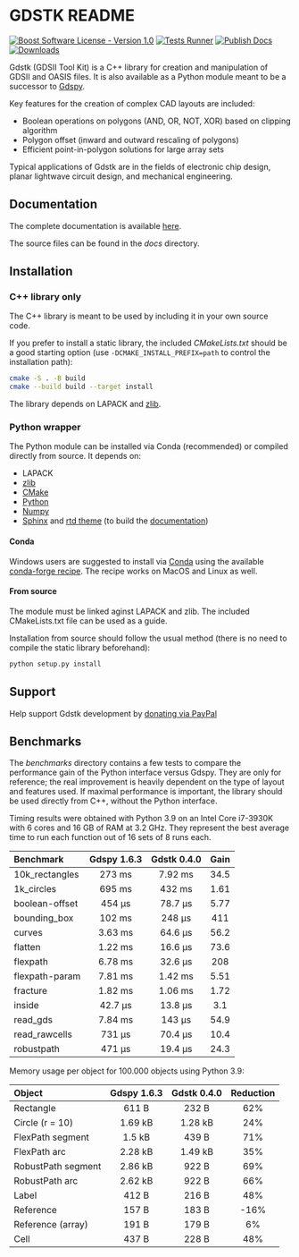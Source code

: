 # GDSTK README

[![Boost Software License - Version 1.0](https://img.shields.io/github/license/heitzmann/gdstk.svg)](https://www.boost.org/LICENSE_1_0.txt)
[![Tests Runner](https://github.com/heitzmann/gdstk/workflows/Tests%20Runner/badge.svg)](https://github.com/heitzmann/gdstk/actions)
[![Publish Docs](https://github.com/heitzmann/gdstk/workflows/Publish%20Docs/badge.svg)](http://heitzmann.github.io/gdstk)
[![Downloads](https://img.shields.io/github/downloads/heitzmann/gdstk/total.svg)](https://github.com/heitzmann/gdstk/releases)

Gdstk (GDSII Tool Kit) is a C++ library for creation and manipulation of GDSII and OASIS files.
It is also available as a Python module meant to be a successor to [Gdspy](https://github.com/heitzmann/gdspy).

Key features for the creation of complex CAD layouts are included:

* Boolean operations on polygons (AND, OR, NOT, XOR) based on clipping algorithm
* Polygon offset (inward and outward rescaling of polygons)
* Efficient point-in-polygon solutions for large array sets

Typical applications of Gdstk are in the fields of electronic chip design, planar lightwave circuit design, and mechanical engineering.


## Documentation

The complete documentation is available [here](http://heitzmann.github.io/gdstk).

The source files can be found in the _docs_ directory.


## Installation

### C++ library only

The C++ library is meant to be used by including it in your own source code.

If you prefer to install a static library, the included _CMakeLists.txt_ should be a good starting option (use `-DCMAKE_INSTALL_PREFIX=path` to control the installation path):

```sh
cmake -S . -B build
cmake --build build --target install
```

The library depends on LAPACK and [zlib](https://zlib.net/).

### Python wrapper

The Python module can be installed via Conda (recommended) or compiled directly from source.
It depends on:

* LAPACK
* [zlib](https://zlib.net/)
* [CMake](https://cmake.org/)
* [Python](https://www.python.org/)
* [Numpy](https://numpy.org/)
* [Sphinx](https://www.sphinx-doc.org/) and [rtd theme](https://sphinx-rtd-theme.readthedocs.io/) (to build the [documentation](http://heitzmann.github.io/gdstk))

#### Conda

Windows users are suggested to install via [Conda](https://www.anaconda.com/) using the available [conda-forge recipe](https://github.com/conda-forge/gdstk-feedstock).
The recipe works on MacOS and Linux as well.

#### From source

The module must be linked aginst LAPACK and zlib.
The included CMakeLists.txt file can be used as a guide.

Installation from source should follow the usual method (there is no need to compile the static library beforehand):

```sh
python setup.py install
```

## Support

Help support Gdstk development by [donating via PayPal](https://www.paypal.com/cgi-bin/webscr?cmd=_s-xclick&hosted_button_id=JD2EUE2WPPBQQ)


## Benchmarks

The _benchmarks_ directory contains a few tests to compare the performance gain of the Python interface versus Gdspy.
They are only for reference; the real improvement is heavily dependent on the type of layout and features used.
If maximal performance is important, the library should be used directly from C++, without the Python interface.

Timing results were obtained with Python 3.9 on an Intel Core i7-3930K with 6 cores and 16 GB of RAM at 3.2 GHz.
They represent the best average time to run each function out of 16 sets of 8 runs each.

| Benchmark        |   Gdspy 1.6.3    |   Gdstk 0.4.0    |   Gain   |
| :--------------- | :--------------: | :--------------: | :------: |
| 10k_rectangles   |      273 ms      |     7.92 ms      |   34.5   |
| 1k_circles       |      695 ms      |      432 ms      |   1.61   |
| boolean-offset   |      454 μs      |     78.7 μs      |   5.77   |
| bounding_box     |      102 ms      |      248 μs      |   411    |
| curves           |     3.63 ms      |     64.6 μs      |   56.2   |
| flatten          |     1.22 ms      |     16.6 μs      |   73.6   |
| flexpath         |     6.78 ms      |     32.6 μs      |   208    |
| flexpath-param   |     7.81 ms      |     1.42 ms      |   5.51   |
| fracture         |     1.82 ms      |     1.06 ms      |   1.72   |
| inside           |     42.7 μs      |     13.8 μs      |   3.1    |
| read_gds         |     7.84 ms      |      143 μs      |   54.9   |
| read_rawcells    |      731 μs      |     70.4 μs      |   10.4   |
| robustpath       |      471 μs      |     19.4 μs      |   24.3   |

Memory usage per object for 100.000 objects using Python 3.9:

| Object               |   Gdspy 1.6.3    |   Gdstk 0.4.0    | Reduction |
| :------------------- | :--------------: | :--------------: | :-------: |
| Rectangle            |      611 B       |      232 B       |    62%    |
| Circle (r = 10)      |     1.69 kB      |     1.28 kB      |    24%    |
| FlexPath segment     |      1.5 kB      |      439 B       |    71%    |
| FlexPath arc         |     2.28 kB      |     1.49 kB      |    35%    |
| RobustPath segment   |     2.86 kB      |      922 B       |    69%    |
| RobustPath arc       |     2.62 kB      |      922 B       |    66%    |
| Label                |      412 B       |      216 B       |    48%    |
| Reference            |      157 B       |      183 B       |    -16%   |
| Reference (array)    |      191 B       |      179 B       |     6%    |
| Cell                 |      437 B       |      228 B       |    48%    |
